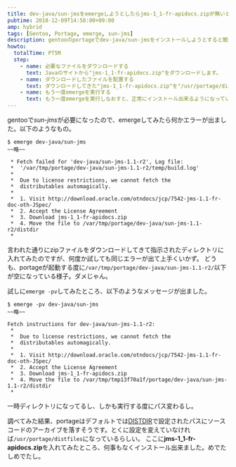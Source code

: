 ```yaml
---
title: dev-java/sun-jmsをemergeしようとしたらjms-1_1-fr-apidocs.zipが無いとか言われる
pubtime: 2018-12-09T14:58:00+09:00
amp: hybrid
tags: [Gentoo, Portage, emerge, sun-jms]
description: gentooのportageでdev-java/sun-jmsをインストールしようとすると聞かれるライセンス問題への対処方法です。
howto:
  totalTime: PT5M
  step:
    - name: 必要なファイルをダウンロードする
      text: Javaのサイトから"jms-1_1-fr-apidocs.zip"をダウンロードします。
    - name: ダウンロードしたファイルを配置する
      text: ダウンロードしてきた"jms-1_1-fr-apidocs.zip"を"/usr/portage/distfiles"以下に保存します。
    - name: もう一度emergeを実行する
      text: もう一度emergeを実行しなおすと、正常にインストール出来るようになっているはずです。
---
```


gentooで*sun-jms*が必要になったので、emergeしてみたら何かエラーが出ました。以下のようなもの。

```
$ emerge dev-java/sun-jms
~~略~~

 * Fetch failed for 'dev-java/sun-jms-1.1-r2', Log file:
 *  '/var/tmp/portage/dev-java/sun-jms-1.1-r2/temp/build.log'
 *
 *  Due to license restrictions, we cannot fetch the
 *  distributables automagically.
 *
 *  1. Visit http://download.oracle.com/otndocs/jcp/7542-jms-1.1-fr-doc-oth-JSpec/
 *  2. Accept the License Agreement
 *  3. Download jms-1_1-fr-apidocs.zip
 *  4. Move the file to /var/tmp/portage/dev-java/sun-jms-1.1-r2/distdir
 *
```

言われた通りにzipファイルをダウンロードしてきて指示されたディレクトリに入れてみたのですが、何度か試しても同じエラーが出て上手くいかず。
どうも、portageが起動する度に`/var/tmp/portage/dev-java/sun-jms-1.1-r2/`以下が空になっている様子。ダメじゃん。

試しに`emerge -pv`してみたところ、以下のようなメッセージが出ました。

```
$ emerge -pv dev-java/sun-jms
~~略~~

Fetch instructions for dev-java/sun-jms-1.1-r2:
 * 
 *  Due to license restrictions, we cannot fetch the
 *  distributables automagically.
 * 
 *  1. Visit http://download.oracle.com/otndocs/jcp/7542-jms-1.1-fr-doc-oth-JSpec/
 *  2. Accept the License Agreement
 *  3. Download jms-1_1-fr-apidocs.zip
 *  4. Move the file to /var/tmp/tmp13f70a1f/portage/dev-java/sun-jms-1.1-r2/distdir
 *
```

一時ディレクトリになってるし、しかも実行する度にパス変わるし。

調べてみた結果、portageはデフォルトでは[DISTDIR](https://wiki.gentoo.org/wiki/DISTDIR/ja)で設定されたパスにソースコードのアーカイブを落すそうです。とくに設定を変えていなければ`/usr/portage/distfiles`になっているらしい。
ここに**jms-1_1-fr-apidocs.zip**を入れてみたところ、何事もなくインストール出来ました。めでたしめでたし。
